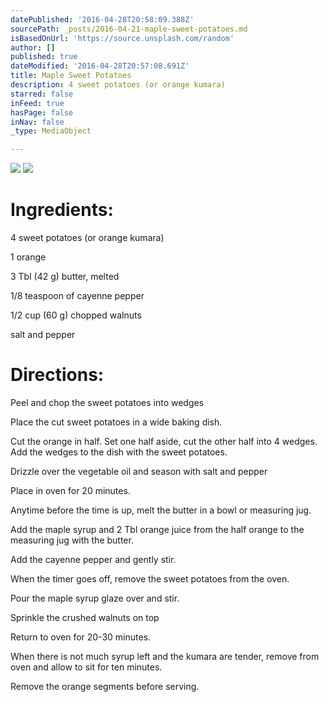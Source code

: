 ```yaml
---
datePublished: '2016-04-28T20:58:09.388Z'
sourcePath: _posts/2016-04-21-maple-sweet-potatoes.md
isBasedOnUrl: 'https://source.unsplash.com/random'
author: []
published: true
dateModified: '2016-04-28T20:57:08.691Z'
title: Maple Sweet Potatoes
description: 4 sweet potatoes (or orange kumara)
starred: false
inFeed: true
hasPage: false
inNav: false
_type: MediaObject

---
```

![](https://the-grid-user-content.s3-us-west-2.amazonaws.com/e15e4d14-69e1-4e39-9839-14fa82c79ddd.jpg)
![](https://the-grid-user-content.s3-us-west-2.amazonaws.com/7b20b5d7-8d20-4677-99a3-2559eea58582.jpg)

# Ingredients:

4 sweet potatoes (or orange kumara)

1 orange

3 Tbl (42 g) butter, melted

1/8 teaspoon of cayenne pepper

1/2 cup (60 g) chopped walnuts

salt and pepper

# Directions:

Peel and chop the sweet potatoes into wedges

Place the cut sweet potatoes in a wide baking dish.

Cut the orange in half. Set one half aside, cut the other half into 4 wedges. Add the wedges to the dish with the sweet potatoes.

Drizzle over the vegetable oil and season with salt and pepper

Place in oven for 20 minutes.

Anytime before the time is up, melt the butter in a bowl or measuring jug.

Add the maple syrup and 2 Tbl orange juice from the half orange to the measuring jug with the butter.

Add the cayenne pepper and gently stir.

When the timer goes off, remove the sweet potatoes from the oven.

Pour the maple syrup glaze over and stir.

Sprinkle the crushed walnuts on top

Return to oven for 20-30 minutes.

When there is not much syrup left and the kumara are tender, remove from oven and allow to sit for ten minutes.

Remove the orange segments before serving.